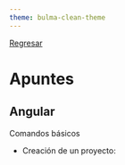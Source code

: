 ```yaml
---
theme: bulma-clean-theme
---
```


[Regresar](/DAWM/)

# Apuntes

## Angular

Comandos básicos

* Creación de un proyecto: